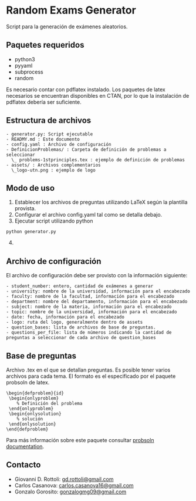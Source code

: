 # Random Exams Generator

Script para la generación de exámenes aleatorios. 

## Paquetes requeridos
- python3
- pyyaml
- subprocess
- random

Es necesario contar con pdflatex instalado. Los paquetes de latex necesarios se encuentran disponibles en CTAN, por lo que la instalación de pdflatex debería ser suficiente.

## Estructura de archivos
```
- generator.py: Script ejecutable 
- READMY.md : Este documento
- config.yaml : Archivo de configuración
- DefinicionProblemas/ : Carpeta de definición de problemas a seleccionar
  \_ problems-1stprinciples.tex : ejemplo de definición de problemas
- assets/ : Archivos complementarios
  \_logo-utn.png : ejemplo de logo
```

## Modo de uso

1. Establecer los archivos de preguntas utilizando LaTeX según la plantilla provista. 
2. Configurar el archivo config.yaml tal como se detalla debajo.
3. Ejecutar script utilizando python
```
python generator.py
```
4.

## Archivo de configuración

El archivo de configuración debe ser provisto con la información siguiente:
```
- student_number: entero, cantidad de exámenes a generar
- university: nombre de la universidad, información para el encabezado
- faculty: nombre de la facultad, información para el encabezado
- department: nombre del departamento, información para el encabezado
- subject: nombre de la materia, información para el encabezado
- topic: nombre de la universidad, información para el encabezado
- date: fecha, información para el encabezado
- logo: ruta del logo, generalmente dentro de assets
- question_bases: lista de archivos de base de preguntas.
- questions_per_file: lista de números indicando la cantidad de preguntas a seleccionar de cada archivo de question_bases
```
## Base de preguntas

Archivo .tex en el que se detallan preguntas. Es posible tener varios archivos para cada tema.
El formato es el especificado por el paquete probsoln de latex. 

```
\begin{defproblem}{id}
 \begin{onlyproblem}
    % Definición del problema
 \end{onlyproblem}
 \begin{onlysolution}
    % solución
 \end{onlysolution}
\end{defproblem}
```

Para más información sobre este paquete consultar [probsoln documentation](http://ctan.dcc.uchile.cl/macros/latex/contrib/probsoln/probsoln.pdf).

## Contacto

- Giovanni D. Rottoli: gd.rottoli@gmail.com
- Carlos Casanova: carlos.casanova16@gmail.com
- Gonzalo Gorosito: gonzalogmg09@gmail.com




